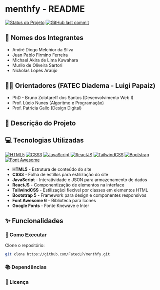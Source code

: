 # menthfy - README

[![Status do Projeto](https://img.shields.io/badge/Status-Em%20Desenvolvimento-yellow)]()
[![GitHub last commit](https://img.shields.io/github/last-commit/FatecLP/menthfy)]()

## :busts_in_silhouette: Nomes dos Integrantes
- André Diogo Melchior da Silva
- Juan Pablo Firmino Ferreira
- Michael Akira de Lima Kuwahara
- Murilo de Oliveira Sartori
- Nickolas Lopes Araújo

## 🧑🏻 Orientadores (FATEC Diadema - Luigi Papaiz)
- PhD - Bruno Zolotareff dos Santos (Desenvolvimento Web I)
- Prof. Lúcio Nunes (Algoritmo e Programação)
- Prof. Patricia Gallo (Design Digital)

## 📝 Descrição do Projeto


## 💻 Tecnologias Utilizadas

[![HTML5](https://img.shields.io/badge/HTML5-E34F26?logo=html5&logoColor=white)]()
[![CSS3](https://img.shields.io/badge/-CSS3-1572B6?style=flat&logo=css3&logoColor=white)]()
[![JavaScript](https://shields.io/badge/JavaScript-F7DF1E?logo=JavaScript&logoColor=000&style=flat-square)]()
[![ReactJS](https://img.shields.io/badge/React-20232A?style=flat&logo=react&logoColor=61DAFB)]()
[![TailwindCSS](https://img.shields.io/badge/Tailwind_CSS-38B2AC?logo=tailwind-css&logoColor=white)]()
[![Bootstrap](https://img.shields.io/badge/Bootstrap-7952B3?logo=bootstrap&logoColor=white)]()
[![Font Awesome](https://img.shields.io/badge/Font_Awesome-528DD7?logo=font-awesome&logoColor=white)]()

- **HTML5** - Estrutura de conteúdo do site
- **CSS3** - Folha de estillos para estilização do site
- **JavaScript** - Interatividade e JSON para armazenamento de dados
- **ReactJS** - Componentização de elementos na interface
- **TailwindCSS** - Estilizaçãoi flexivel por classes em elementos HTML
- **Bootstrap 5** - Framework para design e componentes responsivos
- **Font Awesome 6** - Biblioteca para Ícones
- **Google Fonts** - Fonte Knewave e Inter

## ✨ Funcionalidades

### 🚀 Como Executar

Clone o repositório:
```bash
git clone https://github.com/FatecLP/menthfy.git
```

### 📚 Dependências

### 📜 Licença
